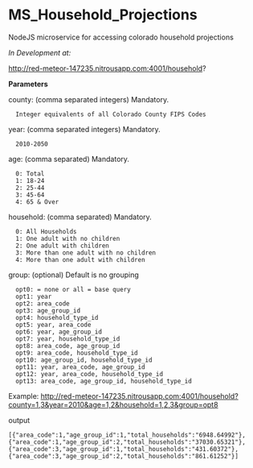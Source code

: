 # MS_Household_Projections
NodeJS microservice for accessing colorado household projections

*In Development at:* 

http://red-meteor-147235.nitrousapp.com:4001/household?

**Parameters**

county: (comma separated integers)  Mandatory.

      Integer equivalents of all Colorado County FIPS Codes

year: (comma separated integers)  Mandatory.

      2010-2050

age: (comma separated)  Mandatory.

      0: Total
      1: 18-24
      2: 25-44
      3: 45-64
      4: 65 & Over

household: (comma separated)  Mandatory.

      0: All Households
      1: One adult with no children
      2: One adult with children
      3: More than one adult with no children
      4: More than one adult with children
      
group: (optional)   Default is no grouping

      opt0: = none or all = base query
      opt1: year
      opt2: area_code
      opt3: age_group_id
      opt4: household_type_id
      opt5: year, area_code
      opt6: year, age_group_id
      opt7: year, household_type_id
      opt8: area_code, age_group_id
      opt9: area_code, household_type_id
      opt10: age_group_id, household_type_id
      opt11: year, area_code, age_group_id
      opt12: year, area_code, household_type_id
      opt13: area_code, age_group_id, household_type_id

  
Example:
http://red-meteor-147235.nitrousapp.com:4001/household?county=1,3&year=2010&age=1,2&household=1,2,3&group=opt8

output
```
[{"area_code":1,"age_group_id":1,"total_households":"6948.64992"},
{"area_code":1,"age_group_id":2,"total_households":"37030.65321"},
{"area_code":3,"age_group_id":1,"total_households":"431.60372"},
{"area_code":3,"age_group_id":2,"total_households":"861.61252"}]
```
